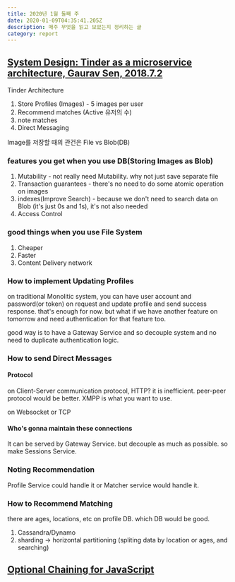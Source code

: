 ```yaml
---
title: 2020년 1월 둘째 주
date: 2020-01-09T04:35:41.205Z
description: 매주 무엇을 읽고 보았는지 정리하는 글
category: report
---
```


## [System Design: Tinder as a microservice architecture, Gaurav Sen, 2018.7.2](https://www.youtube.com/watch?v=tndzLznxq40)

Tinder Architecture

1. Store Profiles (Images) - 5 images per user
2. Recommend matches (Active 유저의 수)
3. note matches
4. Direct Messaging

Image를 저장할 때의 관건은 File vs Blob(DB)

### features you get when you use DB(Storing Images as Blob)

1. Mutability - not really need Mutability. why not just save separate file
2. Transaction guarantees - there's no need to do some atomic operation on images
3. indexes(Improve Search) - because we don't need to search data on Blob (it's just 0s and 1s), it's not also needed
4. Access Control

### good things when you use File System

1. Cheaper
2. Faster
3. Content Delivery network

### How to implement Updating Profiles

on traditional Monolitic system, you can have user account and password(or token) on request and update profile and send success response. that's enough for now. but what if we have another feature on tomorrow and need authentication for that feature too.

good way is to have a Gateway Service and so decouple system and no need to duplicate authentication logic.

### How to send Direct Messages

#### Protocol

on Client-Server communication protocol, HTTP? it is inefficient. peer-peer protocol would be better. XMPP is what you want to use.

on Websocket or TCP

#### Who's gonna maintain these connections

It can be served by Gateway Service. but decouple as much as possible. so make Sessions Service.

### Noting Recommendation

Profile Service could handle it or Matcher service would handle it.

### How to Recommend Matching

there are ages, locations, etc on profile DB. which DB would be good.

1. Cassandra/Dynamo
2. sharding -> horizontal partitioning (spliting data by location or ages, and searching)

## [Optional Chaining for JavaScript](https://github.com/tc39/proposal-optional-chaining/blob/master/README.md)
